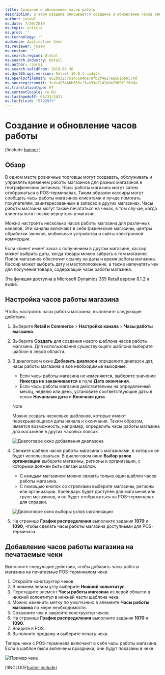 ```yaml
---
title: Создание и обновление часов работы
description: В этом разделе описывается создание и обновление часов работы магазина в Commerce Headquarters.
author: josaw1
ms.date: 7/30/2019
ms.topic: article
ms.prod: ''
ms.technology: ''
audience: Application User
ms.reviewer: josaw
ms.custom: ''
ms.search.region: Global
ms.search.industry: Retail
ms.author: rapraj
ms.search.validFrom: 2019-07-30
ms.dyn365.ops.version: Retail 10.0.1 update
ms.openlocfilehash: 862b032c75145594be78fb2f4e27ea5616605c4d
ms.sourcegitcommit: 3cdc42346bb653c13ab33a7142dbb7969f1f6dda
ms.translationtype: HT
ms.contentlocale: ru-RU
ms.lasthandoff: 03/31/2021
ms.locfileid: "5792937"
---
```

# <a name="create-and-update-store-hours"></a>Создание и обновление часов работы

[!include [banner](../../includes/banner.md)]

## <a name="overview"></a>Обзор

В одном месте розничные торговцы могут создавать, обслуживать и управлять временем работы магазинов для разных магазинов в географических регионах. Часы работы магазина могут затем отображаться в POS-терминалах. Таким образом кассиры могут сообщать часы работы магазинов клиентами и лучше помогать покупателям, заинтересованным в запасах в других магазинах. Часы работы магазина могут также печататься на чеках, в том случае, когда клиенты хотят позже вернуться в магазин.

Можно настроить несколько часов работы магазина для различных каналов. Эти каналы включают в себя физические магазины, центры обработки звонков, мобильные устройства и сайты электронной коммерции.

Если клиент имеет заказ с получением в другом магазине, кассир может выбрать даты, когда товары можно забрать в том магазине. Поиск магазинов обеспечит ссылку на даты и время работы магазина. Кассир может выбрать дату и местоположение, а также напечатать чек для получения товара, содержащий часы работы магазина.

Эта функция доступна в Microsoft Dynamics 365 Retail версии 8.1.2 и выше.

## <a name="configure-store-hours"></a>Настройка часов работы магазина

Чтобы настроить часы работы магазина, выполните следующие действия.

1. Выберите **Retail и Commerce** \> **Настройка канала** \> **Часы работы магазина**.
2. Выберите **Создать** для создания нового шаблона часов работы магазина. Для использования существующего шаблона выберите шаблон в левой области.
3. В диалоговом окне **Добавить диапазон** определите диапазон дат, часы работы магазина и все необходимые выходные.

    - Если часы работы магазина не изменяются, выберите значение **Никогда не заканчивается** в поле **Дата окончания**.
    - Если часы работы магазина действительны на определенный месяц, неделю или день, установите соответствующие даты в полях **Начальная дата** и **Конечная дата**.

    > [!NOTE]
    > Можно создать несколько шаблонов, которые имеют перекрывающиеся даты начала и окончания. Таким образом, имеется возможность, например, определить часы работы магазина для магазинов в других часовых поясах.

    ![Диалоговое окно добавления диапазона](../dev-itpro/media/Storehours1.png "Диалоговое окно добавления диапазона")

4. Свяжите шаблон часов работы магазина с магазинами, в которых он будет использоваться. В диалоговом окне **Выбор узлов организации** выберите магазины, регионы и организации, с которыми должен быть связан шаблон.

    - С каждым магазином можно связать только один шаблон часов работы магазина.
    - С помощью кнопок со стрелками выберите магазины, регионы или организации. Календарь будет доступен для магазинов или групп магазинов, и он будет отображаться на POS-терминалах для справки.

    ![Диалоговое окно выборы узлов организации](../dev-itpro/media/Storehours2.png "Диалоговое окно выборы узлов организации")

5. На странице **График распределения** выполните задания **1070** и **1090**, чтобы сделать часы работы магазина доступными для POS-терминала.

## <a name="add-store-hours-to-printed-receipts"></a>Добавление часов работы магазина на печатаемые чеки

Выполните следующие действия, чтобы добавить часы работы магазина на печатаемые POS-терминалом чеки.

1. Откройте конструктор чеков.
2. В нижнем левом углу выберите **Нижний колонтитул**.
3. Перетащите элемент **Часы работы магазина** из левой области в нижний колонтитул в нижней части шаблона чека.
4. Можно изменить метку по умолчанию в элементе **Часы работы магазина** по мере необходимости.
5. Сохраните чек и закройте конструктор чеков.
6. На странице **График распределения** выполните задания **1070** и **1090**.
7. Войдите в POS.
8. Выполните продажу и выберите печать чека.

Теперь чеки с POS-терминала включают в себя часы работы магазина. Если в шаблон были включены праздники, они будут показаны в чеке.

![Пример чека](../dev-itpro/media/Storehours3.png "Пример чека")


[!INCLUDE[footer-include](../../includes/footer-banner.md)]